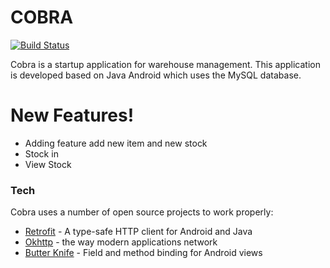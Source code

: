 # COBRA


[![Build Status](https://travis-ci.org/joemccann/dillinger.svg?branch=master)](https://travis-ci.org/joemccann/dillinger)


Cobra is a startup application for warehouse management. This application is developed based on Java Android which uses the MySQL database.

# New Features!

  - Adding feature add new item and new stock
  - Stock in
  - View Stock 

### Tech

Cobra uses a number of open source projects to work properly:

* [Retrofit](https://square.github.io/retrofit/) - A type-safe HTTP client for Android and Java
* [Okhttp](https://square.github.io/okhttp/) - the way modern applications network
* [Butter Knife](http://jakewharton.github.io/butterknife/) - Field and method binding for Android views
